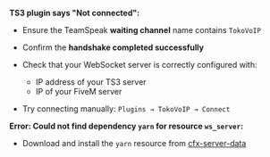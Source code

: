 
**TS3 plugin says "Not connected":**

* Ensure the TeamSpeak **waiting channel** name contains `TokoVoIP`
* Confirm the **handshake completed successfully**
* Check that your WebSocket server is correctly configured with:

  * IP address of your TS3 server
  * IP of your FiveM server
* Try connecting manually: `Plugins → TokoVoIP → Connect`

**Error: Could not find dependency `yarn` for resource `ws_server`:**

* Download and install the `yarn` resource from [cfx-server-data](https://github.com/citizenfx/cfx-server-data/tree/master/resources/%5Bsystem%5D/%5Bbuilders%5D)
